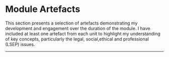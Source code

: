 # Module Artefacts

This section presents a selection of artefacts demonstrating my development and engagement over the duration of the module. I have included at least one artefact from each unit to highlight my understanding of key concepts, particularly the legal, social,ethical and professional (LSEP) issues.

---
